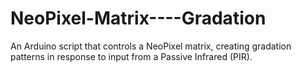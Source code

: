 # NeoPixel-Matrix----Gradation
An Arduino script that controls a NeoPixel matrix, creating gradation patterns in response to input from a Passive Infrared (PIR).
